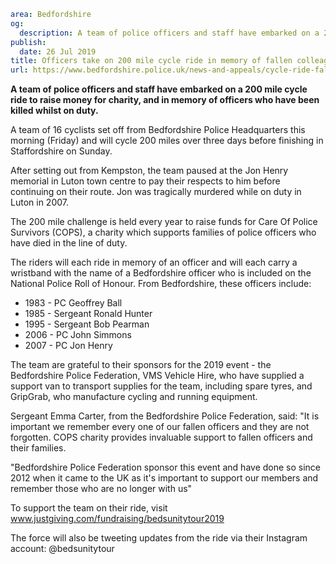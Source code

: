 ```yaml
area: Bedfordshire
og:
  description: A team of police officers and staff have embarked on a 200 mile cycle ride to raise money for charity, and in memory of officers who have been killed whilst on duty.
publish:
  date: 26 Jul 2019
title: Officers take on 200 mile cycle ride in memory of fallen colleagues
url: https://www.bedfordshire.police.uk/news-and-appeals/cycle-ride-fallen-colleagues-jul2019
```

**A team of police officers and staff have embarked on a 200 mile cycle** **ride to raise money for charity, and in memory of officers who have been killed whilst on duty.**

A team of 16 cyclists set off from Bedfordshire Police Headquarters this morning (Friday) and will cycle 200 miles over three days before finishing in Staffordshire on Sunday.

After setting out from Kempston, the team paused at the Jon Henry memorial in Luton town centre to pay their respects to him before continuing on their route. Jon was tragically murdered while on duty in Luton in 2007.

The 200 mile challenge is held every year to raise funds for Care Of Police Survivors (COPS), a charity which supports families of police officers who have died in the line of duty.

The riders will each ride in memory of an officer and will each carry a wristband with the name of a Bedfordshire officer who is included on the National Police Roll of Honour. From Bedfordshire, these officers include:

 * 1983 - PC Geoffrey Ball
 * 1985 - Sergeant Ronald Hunter
 * 1995 - Sergeant Bob Pearman
 * 2006 - PC John Simmons
 * 2007 - PC Jon Henry

The team are grateful to their sponsors for the 2019 event - the Bedfordshire Police Federation, VMS Vehicle Hire, who have supplied a support van to transport supplies for the team, including spare tyres, and GripGrab, who manufacture cycling and running equipment.

Sergeant Emma Carter, from the Bedfordshire Police Federation, said: "It is important we remember every one of our fallen officers and they are not forgotten. COPS charity provides invaluable support to fallen officers and their families.

"Bedfordshire Police Federation sponsor this event and have done so since 2012 when it came to the UK as it's important to support our members and remember those who are no longer with us"

To support the team on their ride, visit www.justgiving.com/fundraising/bedsunitytour2019

The force will also be tweeting updates from the ride via their Instagram account: @bedsunitytour

